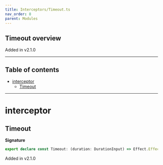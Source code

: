 ```yaml
---
title: Interceptors/Timeout.ts
nav_order: 8
parent: Modules
---
```


## Timeout overview

Added in v2.1.0

---

<h2 class="text-delta">Table of contents</h2>

- [interceptor](#interceptor)
  - [Timeout](#timeout)

---

# interceptor

## Timeout

**Signature**

```ts
export declare const Timeout: (duration: DurationInput) => Effect.Effect<Response, HttpError | TimeoutException, Chain>
```

Added in v2.1.0
